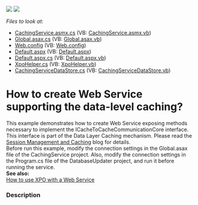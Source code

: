 <!-- default badges list -->
[![](https://img.shields.io/badge/Open_in_DevExpress_Support_Center-FF7200?style=flat-square&logo=DevExpress&logoColor=white)](https://supportcenter.devexpress.com/ticket/details/E2740)
[![](https://img.shields.io/badge/📖_How_to_use_DevExpress_Examples-e9f6fc?style=flat-square)](https://docs.devexpress.com/GeneralInformation/403183)
<!-- default badges end -->
<!-- default file list -->
*Files to look at*:

* [CachingService.asmx.cs](./CS/CachingService/CachingService.asmx.cs) (VB: [CachingService.asmx.vb](./VB/CachingService/CachingService.asmx.vb))
* [Global.asax.cs](./CS/CachingService/Global.asax.cs) (VB: [Global.asax.vb](./VB/CachingService/Global.asax.vb))
* [Web.config](./CS/CachingService/Web.config) (VB: [Web.config](./VB/CachingService/Web.config))
* [Default.aspx](./CS/Client/Default.aspx) (VB: [Default.aspx](./VB/Client/Default.aspx))
* [Default.aspx.cs](./CS/Client/Default.aspx.cs) (VB: [Default.aspx.vb](./VB/Client/Default.aspx.vb))
* [XpoHelper.cs](./CS/Client/XpoHelper.cs) (VB: [XpoHelper.vb](./VB/Client/XpoHelper.vb))
* [CachingServiceDataStore.cs](./CS/ServiceDataStore/CachingServiceDataStore.cs) (VB: [CachingServiceDataStore.vb](./VB/ServiceDataStore/CachingServiceDataStore.vb))
<!-- default file list end -->
# How to create Web Service supporting the data-level caching?


<p>This example demonstrates how to create Web Service exposing methods necessary to implement the ICacheToCacheCommunicationCore interface. This interface is part of the Data Layer Caching mechanism. Please read the <a href="http://community.devexpress.com/blogs/xpo/archive/2006/03/27/session-management-and-caching.aspx"><u>Session Management and Caching</u></a> blog for details.<br />
Before run this example, modify the connection settings in the Global.asax file of the CachingService project. Also, modify the connection settings in the Program.cs file of the DatabaseUpdater project, and run it before running the service.<br />
<strong>See also:</strong><br />
<a href="https://www.devexpress.com/Support/Center/p/AK3911">How to use XPO with a Web Service</a></p>


<h3>Description</h3>

<p><br />
</p>

<br/>


